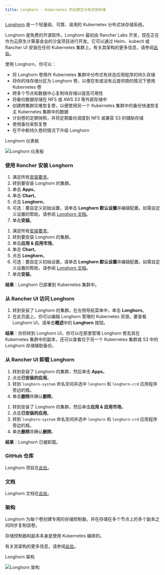 ```yaml
---
title: Longhorn - Kubernetes 的云原生分布式块存储
---
```


[Longhorn](https://longhorn.io/) 是一个轻量级、可靠、易用的 Kubernetes 分布式块存储系统。

Longhorn 是免费的开源软件。Longhorn 最初由 Rancher Labs 开发，现在正在作为云原生计算基金会的沙盒项目进行开发。它可以通过 Helm、kubectl 或 Rancher UI 安装在任何 Kubernetes 集群上。有关其架构的更多信息，请参阅[此处](https://longhorn.io/docs/latest/concepts/)。

使用 Longhorn，你可以：

- 将 Longhorn 卷用作 Kubernetes 集群中分布式有状态应用程序的持久存储
- 将你的块存储分区为 Longhorn 卷，以便在有或没有云提供商的情况下使用 Kubernetes 卷
- 跨多个节点和数据中心复制块存储以提高可用性
- 将备份数据存储在 NFS 或 AWS S3 等外部存储中
- 创建跨集群灾难恢复卷，以便使用另一个 Kubernetes 集群中的备份快速恢复主 Kubernetes 集群中的数据
- 计划卷的定期快照，并将定期备份调度到 NFS 或兼容 S3 的辅助存储
- 使用备份来恢复卷
- 在不中断持久卷的情况下升级 Longhorn

<figcaption>Longhorn 仪表板</figcaption>

![Longhorn 仪表板](/img/longhorn-screenshot.png)

### 使用 Rancher 安装 Longhorn

<Tabs groupId="rancher-version">
<TabItem value="Rancher v2.6.5+">

1. 满足所有[安装要求](https://longhorn.io/docs/latest/deploy/install/#installation-requirements)。
1. 转到要安装 Longhorn 的集群。
1. 单击 **Apps**。
1. 单击 **Chart**。
1. 点击 **Longhorn**。
1. 可选：要自定义初始设置，请单击 **Longhorn 默认设置**并编辑配置。如需自定义设置的帮助，请参阅 [Longhorn 文档](https://longhorn.io/docs/latest/references/settings/)。
1. 单击**安装**。

</TabItem>
<TabItem value="Rancher 版本低于 v2.6.5">

1. 满足所有[安装要求](https://longhorn.io/docs/latest/deploy/install/#installation-requirements)。
1. 转到要安装 Longhorn 的集群。
1. 单击**应用 & 应用市场**。
1. 单击 **Chart**。
1. 点击 **Longhorn**。
1. 可选：要自定义初始设置，请单击 **Longhorn 默认设置**并编辑配置。如需自定义设置的帮助，请参阅 [Longhorn 文档](https://longhorn.io/docs/latest/references/settings/)。
1. 单击**安装**。

</TabItem>
</Tabs>

**结果**：Longhorn 已部署到 Kubernetes 集群中。

### 从 Rancher UI 访问 Longhorn

1. 转到安装了 Longhorn 的集群。在左侧导航菜单中，单击 **Longhorn**。
1. 在此页面上，你可以编辑 Longhorn 管理的 Kubernetes 资源。要查看 Longhorn UI，请单击**概述**中的 **Longhorn** 按钮。

**结果**：你将转到 Longhorn UI，你可以在那里管理 Longhorn 卷及其在 Kubernetes 集群中的副本，还可以查看位于另一个 Kubernetes 集群或 S3 中的 Longhorn 存储辅助备份。

### 从 Rancher UI 卸载 Longhorn

<Tabs groupId="rancher-version">
<TabItem value="Rancher v2.6.5+">

1. 转到安装了 Longhorn 的集群，然后单击 **Apps**。
1. 点击**已安装的应用**。
1. 转到 `longhorn-system` 命名空间并选中 `longhorn` 和 `longhorn-crd` 应用程序旁边的框。
1. 单击**删除**并确认**删除**。

</TabItem>
<TabItem value="Rancher 版本低于 v2.6.5">

1. 转到安装了 Longhorn 的集群，然后单击**应用 & 应用市场**。
1. 点击**已安装的应用**。
1. 转到 `longhorn-system` 命名空间并选中 `longhorn` 和 `longhorn-crd` 应用程序旁边的框。
1. 单击**删除**并确认**删除**。

</TabItem>
</Tabs>

**结果**：Longhorn 已被卸载。

### GitHub 仓库

Longhorn 项目在[此处](https://github.com/longhorn/longhorn)。

### 文档

Longhorn 文档在[此处](https://longhorn.io/docs/)。

### 架构

Longhorn 为每个卷创建专用的存储控制器，并在存储在多个节点上的多个副本之间同步复制该卷。

存储控制器和副本本身是使用 Kubernetes 编排的。

有关其架构的更多信息，请参阅[此处](https://longhorn.io/docs/latest/concepts/)。

<figcaption>Longhorn 架构</figcaption>

![Longhorn 架构](/img/longhorn-architecture.svg)
